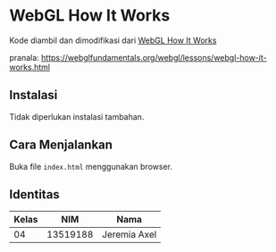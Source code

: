# WebGL How It Works

Kode diambil dan dimodifikasi dari [WebGL How It Works](https://webglfundamentals.org/webgl/lessons/webgl-how-it-works.html)

pranala: https://webglfundamentals.org/webgl/lessons/webgl-how-it-works.html

  

## Instalasi

Tidak diperlukan instalasi tambahan.

  

## Cara Menjalankan

Buka file `index.html` menggunakan browser.

  

## Identitas
| Kelas      | NIM      | Nama      |
| ----------- | ----------- | ----------- |
| 04      | 13519188       | Jeremia Axel       |